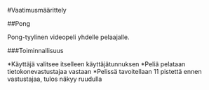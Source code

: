 #Vaatimusmäärittely

##Pong

Pong-tyylinen videopeli yhdelle pelaajalle.

###Toiminnallisuus

*Käyttäjä valitsee itselleen käyttäjätunnuksen
*Peliä pelataan tietokonevastustajaa vastaan
*Pelissä tavoitellaan 11 pistettä ennen vastustajaa, tulos näkyy ruudulla

